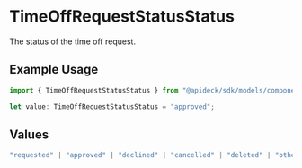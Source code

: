 # TimeOffRequestStatusStatus

The status of the time off request.

## Example Usage

```typescript
import { TimeOffRequestStatusStatus } from "@apideck/sdk/models/components";

let value: TimeOffRequestStatusStatus = "approved";
```

## Values

```typescript
"requested" | "approved" | "declined" | "cancelled" | "deleted" | "other"
```